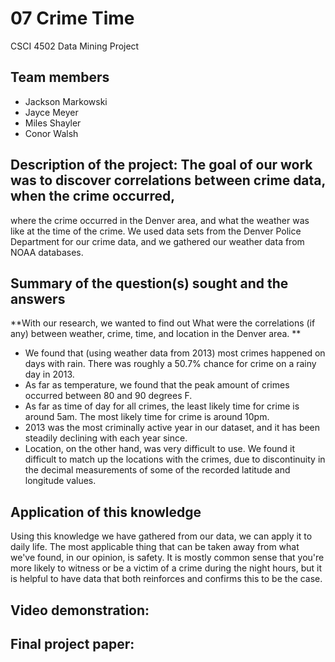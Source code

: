 # 07 Crime Time
CSCI 4502 Data Mining Project

## Team members
- Jackson Markowski 
- Jayce Meyer
- Miles Shayler
- Conor Walsh

## Description of the project: The goal of our work was to discover correlations between crime data, when the crime occurred, 
  where the crime occurred in the Denver area, and what the weather was like at the time of the crime. 
  We used data sets from the Denver Police Department for our crime data, and we gathered our weather data from NOAA databases.

## Summary of the question(s) sought and the answers
**With our research, we wanted to find out What were the correlations (if any) between weather, crime, time, and location in the Denver area. **
- We found that (using weather data from 2013) most crimes happened on days with rain. There was roughly a 50.7% chance for crime on a rainy day in 2013.
- As far as temperature, we found that the peak amount of crimes occurred between 80 and 90 degrees F. 
- As far as time of day for all crimes, the least likely time for crime is around 5am. The most likely time for crime is around 10pm.
- 2013 was the most criminally active year in our dataset, and it has been steadily declining with each year since.
- Location, on the other hand, was very difficult to use. We found it difficult to match up the locations with the crimes, due to discontinuity in the decimal measurements of some of the recorded latitude and longitude values.

## Application of this knowledge
  Using this knowledge we have gathered from our data, we can apply it to daily life. 
  The most applicable thing that can be taken away from what we've found, in our opinion, is safety. It is mostly common sense that you're more likely to witness or be a victim of a crime during the night hours, but it is helpful to have data that both reinforces and confirms this to be the case. 

## Video demonstration: 

## Final project paper: 
